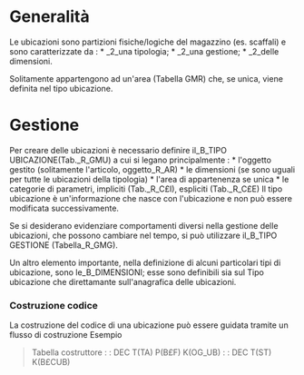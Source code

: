# Generalità
Le ubicazioni sono partizioni fisiche/logiche del magazzino (es. scaffali) e sono caratterizzate da : 
 \* _2_una tipologia;
 \* _2_una gestione;
 \* _2_delle dimensioni.

Solitamente appartengono ad un'area (Tabella GMR) che, se unica, viene definita nel tipo ubicazione.
# Gestione
Per creare delle ubicazioni è necessario definire il_B_TIPO UBICAZIONE(Tab._R_GMU) a cui si legano principalmente : 
 \* l'oggetto gestito (solitamente l'articolo, oggetto_R_AR)
 \* le dimensioni (se sono uguali per tutte le ubicazioni della tipologia)
 \* l'area di appartenenza se unica
 \* le categorie di parametri, impliciti (Tab._R_C£I), espliciti (Tab._R_C£E)
Il tipo ubicazione è un'informazione che nasce con l'ubicazione e non può essere modificata successivamente.

Se si desiderano evidenziare comportamenti diversi nella gestione delle ubicazioni, che possono cambiare nel tempo, si può utilizzare il_B_TIPO GESTIONE (Tabella_R_GMG).

Un altro elemento importante, nella definizione di alcuni particolari tipi di  ubicazione, sono le_B_DIMENSIONI; esse sono definibili sia sul Tipo ubicazione che direttamante sull'anagrafica delle ubicazioni.

### Costruzione codice
La costruzione del codice di una ubicazione può essere guidata tramite un flusso di costruzione
Esempio
>Tabella costruttore
 :  : DEC T(TA) P(B£F) K(OG_UB)
 :  : DEC T(ST) K(B£CUB)
